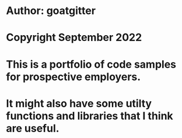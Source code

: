 # Author: goatgitter
# Copyright September 2022
# This is a portfolio of code samples for prospective employers.
# It might also have some utilty functions and libraries that I think are useful.


